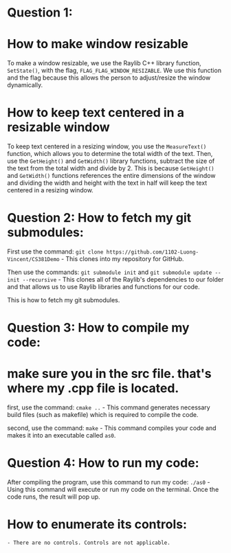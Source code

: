 # Question 1: 
# How to make window resizable
To make a window resizable, we use the Raylib C++ library function, `SetState()`, with the flag, `FLAG_FLAG_WINDOW_RESIZABLE`. We use this function and the flag because this allows the person to adjust/resize the window dynamically. 

# How to keep text centered in a resizable window
To keep text centered in a resizing window, you use the `MeasureText()` function, which allows you to determine the total width of the text. Then, use the `GetHeight()` and `GetWidth()` library functions, subtract the size of the text from the total width and divide by 2. This is because `GetHeight()` and `GetWidth()` functions references the entire dimensions of the window and dividing the width and height with the text in half will keep the text centered in a resizing window. 

# Question 2: How to fetch my git submodules:
First use the command: `git clone https://github.com/1102-Luong-Vincent/CS381Demo`
    - This clones into my repository for GitHub.

Then use the commands: `git submodule init` and `git submodule update --init --recursive`
    - This clones all of the Raylib's dependencies to our folder and that allows us to use Raylib libraries and functions for our code. 

This is how to fetch my git submodules. 

# Question 3: How to compile my code: 
# make sure you in the src file. that's where my .cpp file is located.
first, use the command: `cmake ..`
    - This command generates necessary build files (such as makefile) which is required to compile the code. 

second, use the command: `make`
    - This command compiles your code and makes it into an executable called `as0`.

# Question 4: How to run my code:
After compiling the program, use this command to run my code: `./as0`
    - Using this command will execute or run my code on the terminal. Once the code runs, the result will pop up. 

# How to enumerate its controls:
    - There are no controls. Controls are not applicable.
